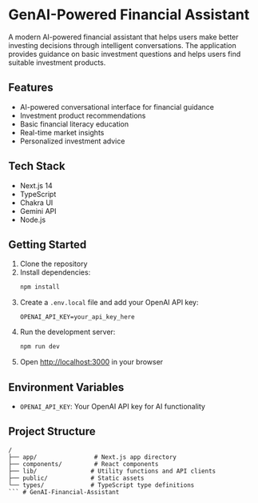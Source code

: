# GenAI-Powered Financial Assistant

A modern AI-powered financial assistant that helps users make better investing decisions through intelligent conversations. The application provides guidance on basic investment questions and helps users find suitable investment products.

## Features

- AI-powered conversational interface for financial guidance
- Investment product recommendations
- Basic financial literacy education
- Real-time market insights
- Personalized investment advice

## Tech Stack

- Next.js 14
- TypeScript
- Chakra UI
- Gemini API
- Node.js

## Getting Started

1. Clone the repository
2. Install dependencies:
   ```bash
   npm install
   ```
3. Create a `.env.local` file and add your OpenAI API key:
   ```
   OPENAI_API_KEY=your_api_key_here
   ```
4. Run the development server:
   ```bash
   npm run dev
   ```
5. Open [http://localhost:3000](http://localhost:3000) in your browser

## Environment Variables

- `OPENAI_API_KEY`: Your OpenAI API key for AI functionality

## Project Structure

```
/
├── app/                # Next.js app directory
├── components/         # React components
├── lib/               # Utility functions and API clients
├── public/            # Static assets
└── types/             # TypeScript type definitions
``` # GenAI-Financial-Assistant
